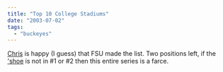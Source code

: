 ```yaml
---
title: "Top 10 College Stadiums"
date: "2003-07-02"
tags: 
  - "buckeyes"
---
```


[Chris](http://www.chrisblanchard.com/2003_06_29_sportsarchive.html#105718403115844210 "CB's Sports Blog") is happy (I guess) that FSU made the list. Two positions left, if the ['shoe](http://www.wosu.org/Horseshoe/stadiumcam.html) is not in #1 or #2 then this entire series is a farce.
